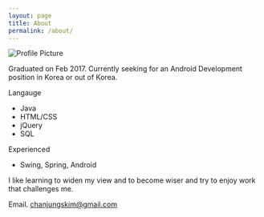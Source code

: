 ```yaml
---
layout: page
title: About
permalink: /about/
---
```


<img src="{{ site.baseurl }}/assets/profile-placeholder.gif" title="Profile Picture" class="profile">

Graduated on Feb 2017. Currently seeking for an Android Development position in Korea or out of Korea.

Langauge
* Java
* HTML/CSS
* jQuery
* SQL

Experienced
* Swing, Spring, Android

I like learning to widen my view and to become wiser and try to enjoy work that challenges me. 

Email. chanjungskim@gmail.com
